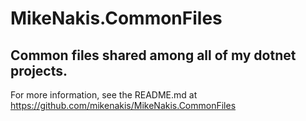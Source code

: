 # MikeNakis.CommonFiles
## Common files shared among all of my dotnet projects.

<!--- PEARL: nuget does not support any HTML in markdown, and it does not support images at all, not even in markdown syntax. -->

For more information, see the README.md at https://github.com/mikenakis/MikeNakis.CommonFiles

